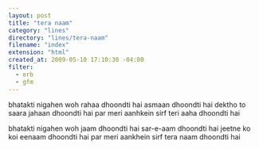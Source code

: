 ```yaml
---
layout: post
title: "tera naam"
category: "lines"
directory: "lines/tera-naam"
filename: "index"
extension: "html"
created_at: 2009-05-10 17:10:30 -04:00
filter:
  - erb
  - gfm
---
```


bhatakti nigahen
woh rahaa dhoondti hai
asmaan dhoondti hai
dektho to
saara jahaan dhoondti hai
par meri aanhkein
sirf teri aaha dhoondti hai

bhatakti nigahen
woh jaam dhoondti hai
sar-e-aam dhoondti hai
jeetne ko
koi eenaam dhoondti hai
par meri aankhein
sirf tera naam dhoondti hai
